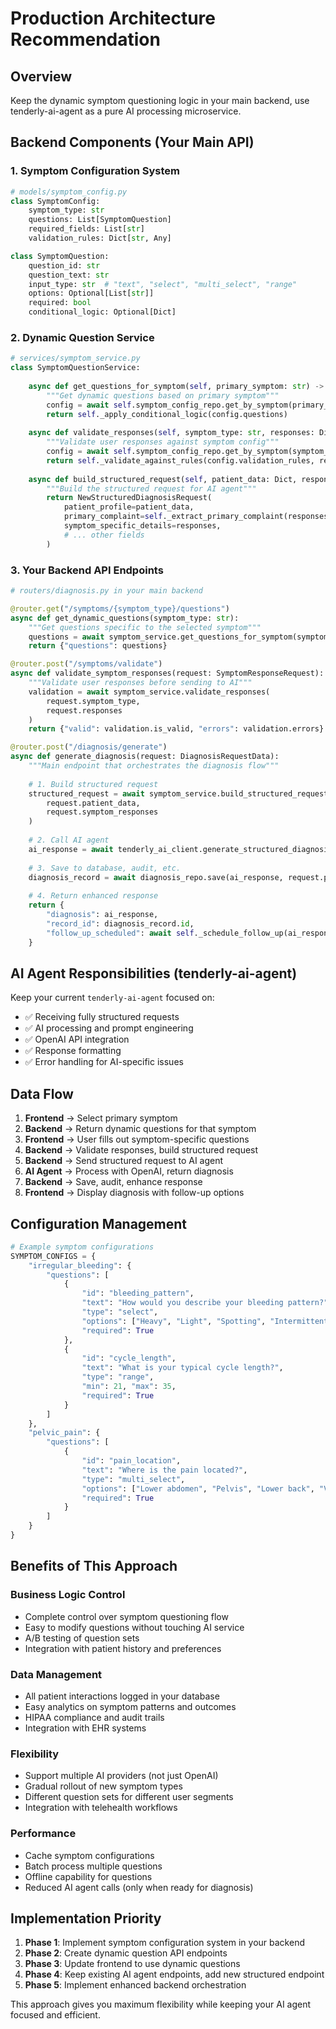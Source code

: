 # Production Architecture Recommendation

## Overview
Keep the dynamic symptom questioning logic in your main backend, use tenderly-ai-agent as a pure AI processing microservice.

## Backend Components (Your Main API)

### 1. Symptom Configuration System

```python
# models/symptom_config.py
class SymptomConfig:
    symptom_type: str
    questions: List[SymptomQuestion]
    required_fields: List[str]
    validation_rules: Dict[str, Any]

class SymptomQuestion:
    question_id: str
    question_text: str
    input_type: str  # "text", "select", "multi_select", "range"
    options: Optional[List[str]]
    required: bool
    conditional_logic: Optional[Dict]
```

### 2. Dynamic Question Service

```python
# services/symptom_service.py
class SymptomQuestionService:
    
    async def get_questions_for_symptom(self, primary_symptom: str) -> List[SymptomQuestion]:
        """Get dynamic questions based on primary symptom"""
        config = await self.symptom_config_repo.get_by_symptom(primary_symptom)
        return self._apply_conditional_logic(config.questions)
    
    async def validate_responses(self, symptom_type: str, responses: Dict) -> ValidationResult:
        """Validate user responses against symptom config"""
        config = await self.symptom_config_repo.get_by_symptom(symptom_type)
        return self._validate_against_rules(config.validation_rules, responses)
    
    async def build_structured_request(self, patient_data: Dict, responses: Dict) -> NewStructuredDiagnosisRequest:
        """Build the structured request for AI agent"""
        return NewStructuredDiagnosisRequest(
            patient_profile=patient_data,
            primary_complaint=self._extract_primary_complaint(responses),
            symptom_specific_details=responses,
            # ... other fields
        )
```

### 3. Your Backend API Endpoints

```python
# routers/diagnosis.py in your main backend

@router.get("/symptoms/{symptom_type}/questions")
async def get_dynamic_questions(symptom_type: str):
    """Get questions specific to the selected symptom"""
    questions = await symptom_service.get_questions_for_symptom(symptom_type)
    return {"questions": questions}

@router.post("/symptoms/validate")
async def validate_symptom_responses(request: SymptomResponseRequest):
    """Validate user responses before sending to AI"""
    validation = await symptom_service.validate_responses(
        request.symptom_type, 
        request.responses
    )
    return {"valid": validation.is_valid, "errors": validation.errors}

@router.post("/diagnosis/generate")
async def generate_diagnosis(request: DiagnosisRequestData):
    """Main endpoint that orchestrates the diagnosis flow"""
    
    # 1. Build structured request
    structured_request = await symptom_service.build_structured_request(
        request.patient_data, 
        request.symptom_responses
    )
    
    # 2. Call AI agent
    ai_response = await tenderly_ai_client.generate_structured_diagnosis(structured_request)
    
    # 3. Save to database, audit, etc.
    diagnosis_record = await diagnosis_repo.save(ai_response, request.patient_id)
    
    # 4. Return enhanced response
    return {
        "diagnosis": ai_response,
        "record_id": diagnosis_record.id,
        "follow_up_scheduled": await self._schedule_follow_up(ai_response)
    }
```

## AI Agent Responsibilities (tenderly-ai-agent)

Keep your current `tenderly-ai-agent` focused on:

- ✅ Receiving fully structured requests
- ✅ AI processing and prompt engineering
- ✅ OpenAI API integration
- ✅ Response formatting
- ✅ Error handling for AI-specific issues

## Data Flow

1. **Frontend** → Select primary symptom
2. **Backend** → Return dynamic questions for that symptom
3. **Frontend** → User fills out symptom-specific questions
4. **Backend** → Validate responses, build structured request
5. **Backend** → Send structured request to AI agent
6. **AI Agent** → Process with OpenAI, return diagnosis
7. **Backend** → Save, audit, enhance response
8. **Frontend** → Display diagnosis with follow-up options

## Configuration Management

```python
# Example symptom configurations
SYMPTOM_CONFIGS = {
    "irregular_bleeding": {
        "questions": [
            {
                "id": "bleeding_pattern",
                "text": "How would you describe your bleeding pattern?",
                "type": "select",
                "options": ["Heavy", "Light", "Spotting", "Intermittent"],
                "required": True
            },
            {
                "id": "cycle_length",
                "text": "What is your typical cycle length?",
                "type": "range",
                "min": 21, "max": 35,
                "required": True
            }
        ]
    },
    "pelvic_pain": {
        "questions": [
            {
                "id": "pain_location",
                "text": "Where is the pain located?",
                "type": "multi_select", 
                "options": ["Lower abdomen", "Pelvis", "Lower back", "Vaginal area"],
                "required": True
            }
        ]
    }
}
```

## Benefits of This Approach

### Business Logic Control
- Complete control over symptom questioning flow
- Easy to modify questions without touching AI service
- A/B testing of question sets
- Integration with patient history and preferences

### Data Management  
- All patient interactions logged in your database
- Easy analytics on symptom patterns and outcomes
- HIPAA compliance and audit trails
- Integration with EHR systems

### Flexibility
- Support multiple AI providers (not just OpenAI)
- Gradual rollout of new symptom types
- Different question sets for different user segments
- Integration with telehealth workflows

### Performance
- Cache symptom configurations
- Batch process multiple questions
- Offline capability for questions
- Reduced AI agent calls (only when ready for diagnosis)

## Implementation Priority

1. **Phase 1**: Implement symptom configuration system in your backend
2. **Phase 2**: Create dynamic question API endpoints  
3. **Phase 3**: Update frontend to use dynamic questions
4. **Phase 4**: Keep existing AI agent endpoints, add new structured endpoint
5. **Phase 5**: Implement enhanced backend orchestration

This approach gives you maximum flexibility while keeping your AI agent focused and efficient.
